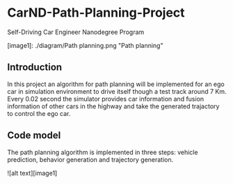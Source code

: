 # CarND-Path-Planning-Project
Self-Driving Car Engineer Nanodegree Program

[//]: # (Image References)

[image1]: ./diagram/Path planning.png "Path planning"


## Introduction

In this project an algorithm for path planning will be implemented for an ego car in simulation environment to drive itself though a test track around 7 Km. Every 0.02 second the simulator provides car information and fusion information of other cars in the highway and take the generated trajactory to control the ego car.

## Code model

The path planning algorithm is implemented in three steps: vehicle prediction, behavior generation and trajectory generation.

![alt text][image1]







